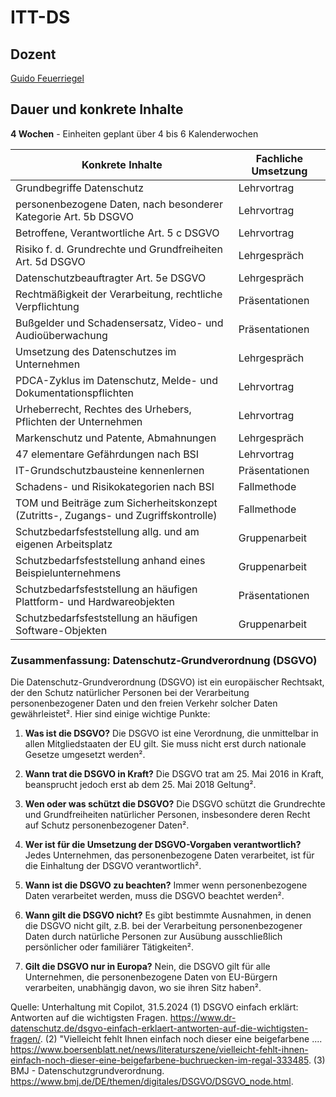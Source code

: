 # ITT-DS

## Dozent

[Guido Feuerriegel][1]

## Dauer und konkrete Inhalte

**4 Wochen** - Einheiten geplant über 4 bis 6 Kalenderwochen

|Konkrete Inhalte|Fachliche Umsetzung|
| --- | --- |
|Grundbegriffe Datenschutz|Lehrvortrag|
|personenbezogene Daten, nach besonderer Kategorie Art. 5b DSGVO|Lehrvortrag|
|Betroffene, Verantwortliche Art. 5 c DSGVO|Lehrvortrag|
|Risiko f. d. Grundrechte und Grundfreiheiten Art. 5d DSGVO|Lehrgespräch|
|Datenschutzbeauftragter Art. 5e DSGVO|Lehrgespräch|
|Rechtmäßigkeit der Verarbeitung, rechtliche Verpflichtung|Präsentationen|
|Bußgelder und Schadensersatz, Video- und Audioüberwachung|Präsentationen|
|Umsetzung des Datenschutzes im Unternehmen|Lehrgespräch|
|PDCA-Zyklus im Datenschutz, Melde- und Dokumentationspflichten|Lehrvortrag|
|Urheberrecht, Rechtes des Urhebers, Pflichten der Unternehmen|Lehrvortrag|
|Markenschutz und Patente, Abmahnungen|Lehrgespräch|
|47 elementare Gefährdungen nach BSI|Lehrvortrag|
|IT-Grundschutzbausteine kennenlernen|Präsentationen|
|Schadens- und Risikokategorien nach BSI|Fallmethode|
|TOM und Beiträge zum Sicherheitskonzept (Zutritts-, Zugangs- und Zugriffskontrolle)|Fallmethode|
|Schutzbedarfsfeststellung allg. und am eigenen Arbeitsplatz|Gruppenarbeit|
|Schutzbedarfsfeststellung anhand eines Beispielunternehmens|Gruppenarbeit|
|Schutzbedarfsfeststellung an häufigen Plattform- und Hardwareobjekten|Präsentationen|
|Schutzbedarfsfeststellung an häufigen Software-Objekten|Gruppenarbeit|

### Zusammenfassung: Datenschutz-Grundverordnung (DSGVO)

Die Datenschutz-Grundverordnung (DSGVO) ist ein europäischer Rechtsakt, der den Schutz natürlicher Personen bei der Verarbeitung personenbezogener Daten und den freien Verkehr solcher Daten gewährleistet². Hier sind einige wichtige Punkte:

1. **Was ist die DSGVO?** Die DSGVO ist eine Verordnung, die unmittelbar in allen Mitgliedstaaten der EU gilt. Sie muss nicht erst durch nationale Gesetze umgesetzt werden².

2. **Wann trat die DSGVO in Kraft?** Die DSGVO trat am 25. Mai 2016 in Kraft, beansprucht jedoch erst ab dem 25. Mai 2018 Geltung².

3. **Wen oder was schützt die DSGVO?** Die DSGVO schützt die Grundrechte und Grundfreiheiten natürlicher Personen, insbesondere deren Recht auf Schutz personenbezogener Daten².

4. **Wer ist für die Umsetzung der DSGVO-Vorgaben verantwortlich?** Jedes Unternehmen, das personenbezogene Daten verarbeitet, ist für die Einhaltung der DSGVO verantwortlich².

5. **Wann ist die DSGVO zu beachten?** Immer wenn personenbezogene Daten verarbeitet werden, muss die DSGVO beachtet werden².

6. **Wann gilt die DSGVO nicht?** Es gibt bestimmte Ausnahmen, in denen die DSGVO nicht gilt, z.B. bei der Verarbeitung personenbezogener Daten durch natürliche Personen zur Ausübung ausschließlich persönlicher oder familiärer Tätigkeiten².

7. **Gilt die DSGVO nur in Europa?** Nein, die DSGVO gilt für alle Unternehmen, die personenbezogene Daten von EU-Bürgern verarbeiten, unabhängig davon, wo sie ihren Sitz haben².

Quelle: Unterhaltung mit Copilot, 31.5.2024
(1) DSGVO einfach erklärt: Antworten auf die wichtigsten Fragen. <https://www.dr-datenschutz.de/dsgvo-einfach-erklaert-antworten-auf-die-wichtigsten-fragen/>.
(2) "Vielleicht fehlt Ihnen einfach noch dieser eine beigefarbene .... https://www.boersenblatt.net/news/literaturszene/vielleicht-fehlt-ihnen-einfach-noch-dieser-eine-beigefarbene-buchruecken-im-regal-333485.
(3) BMJ - Datenschutzgrundverordnung. https://www.bmj.de/DE/themen/digitales/DSGVO/DSGVO_node.html.

[1]: https://www.dsb-5seenland.de/index.php/about